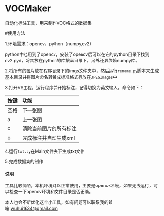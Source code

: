 # VOCMaker
自动化标注工具，用来制作VOC格式的数据集

#使用方法

1.环境需求：opencv，python（numpy,cv2)

python中也用到了opencv，安装了opencv后可以在它的python目录下找到cv2.pyd，将其放在python的库搜索目录下。另外还要依赖numpy库。

2.将所有的图片放在程序目录下的imgs文件夹中，然后运行`rename.py`脚本来生成基本目录并将图片命名转换成标准格式存放在`JPEGImages`中

3.打开VS工程，运行程序并开始标注，记得切换为英文输入。命令如下：

按键|功能|
:---|:---|
空格|下一张图|
a   |上一张图|
c   |清除当前图片的所有标注|
o	|完成标注并自动生成xml|

4.运行`txt.py`在Main文件夹下生成txt文件

5.完成数据集的制作

#### 说明

工具比较简陋，本机环境可以正常使用，主要是opencv环境，如果无法运行，可以检查一下opencv环境和文件目录是否正确。

本人也会不断优化这个小工具，如有问题可以联系我的邮箱:wuhui1634@gmail.com